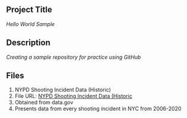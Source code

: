 ## Project Title
*Hello World Sample*

 

## Description
*Creating a sample repository for practice using GitHub*

## Files
1. NYPD Shooting Incident Data (Historic)
2. File URL: [NYPD Shooting Incident Data (Historic](https://catalog.data.gov/dataset/nypd-shooting-incident-data-historic)
3. Obtained from data.gov
4. Presents data from every shooting incident in NYC from 2006-2020
